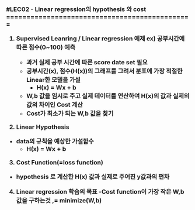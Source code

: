 <h3>#LEC02 - Linear regression의 hypothesis 와 cost
==============================================

1) Supervised Leanring / Linear regression 예제
  ex) 공부시간에 따른 점수(0~100) 예측
    - 과거 실제 공부 시간에 따른 score date set 필요
    - 공부시간(x), 점수(H(x))의 그래프를 그려서 분포에 가장 적절한 Linear한 모델을 가설
      - H(x) = Wx + b
    - W,b 값을 임시로 주고 실제 데이터를 연산하여 H(x)의 값과 실제의 값의 차이인 Cost 계산
    - Cost가 최소가 되는 W,b 값을 찾기

2) Linear Hypothesis
  - data의 규칙을 예상한 가설함수
    - H(x) = Wx + b

3) Cost Function(=loss function)
  - hypothesis 로 계산한 H(x) 값과 실제로 주어진 y값과의 편차
  
4) Linear regression 학습의 목표
  -Cost function이 가장 작은 W,b 값을 구하는것 ,= minimize(W,b)
